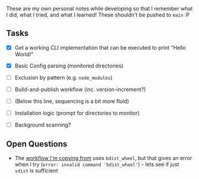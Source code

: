 These are my own personal notes while developing so that I remember what I did, what I tried, and what I learned! These shouldn't be pushed to `main` :P

## Tasks

- [X] Get a working CLI implementation that can be executed to print "Hello World!"
- [X] Basic Config parsing (monitored directories)
- [ ] Exclusion by pattern (e.g. `node_modules`)
- [ ] Build-and-publish workflow (inc. version-increment?)
- [ ] (Below this line, sequencing is a bit more fluid)
- [ ] Installation logic (prompt for directories to monitor)
- [ ] Background scanning?


## Open Questions

* The [workflow I'm copying from](https://github.com/simonw/datasette/blob/943df09dcca93c3b9861b8c96277a01320db8662/.github/workflows/publish.yml#L60) uses `bdist_wheel`, but that gives an error when I try (`error: invalid command 'bdist_wheel'`) - lets see if just `sdist` is sufficient